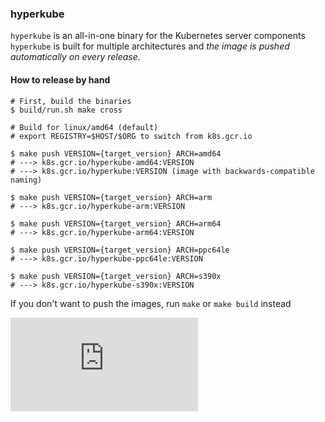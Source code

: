 ### hyperkube

`hyperkube` is an all-in-one binary for the Kubernetes server components
`hyperkube` is built for multiple architectures and _the image is pushed automatically on every release._

#### How to release by hand

```console
# First, build the binaries
$ build/run.sh make cross

# Build for linux/amd64 (default)
# export REGISTRY=$HOST/$ORG to switch from k8s.gcr.io

$ make push VERSION={target_version} ARCH=amd64
# ---> k8s.gcr.io/hyperkube-amd64:VERSION
# ---> k8s.gcr.io/hyperkube:VERSION (image with backwards-compatible naming)

$ make push VERSION={target_version} ARCH=arm
# ---> k8s.gcr.io/hyperkube-arm:VERSION

$ make push VERSION={target_version} ARCH=arm64
# ---> k8s.gcr.io/hyperkube-arm64:VERSION

$ make push VERSION={target_version} ARCH=ppc64le
# ---> k8s.gcr.io/hyperkube-ppc64le:VERSION

$ make push VERSION={target_version} ARCH=s390x
# ---> k8s.gcr.io/hyperkube-s390x:VERSION
```

If you don't want to push the images, run `make` or `make build` instead


[![Analytics](https://kubernetes-site.appspot.com/UA-36037335-10/GitHub/cluster/images/hyperkube/README.md?pixel)]()
